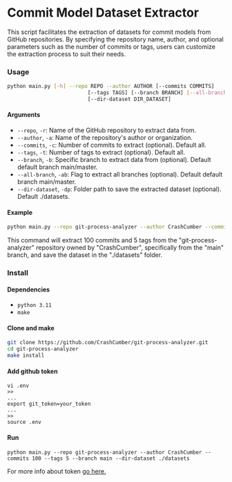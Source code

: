 # Commit Model Dataset Extractor

This script facilitates the extraction of datasets for commit models from GitHub repositories. By specifying the repository name, author, and optional parameters such as the number of commits or tags, users can customize the extraction process to suit their needs.

### Usage

```bash
python main.py [-h] --repo REPO --author AUTHOR [--commits COMMITS]
                          [--tags TAGS] [--branch BRANCH] [--all-branch]
                          [--dir-dataset DIR_DATASET]
```

#### Arguments

- `--repo`, `-r`: Name of the GitHub repository to extract data from.
- `--author`, `-a`: Name of the repository's author or organization.
- `--commits`, `-c`: Number of commits to extract (optional). Default all.
- `--tags`, `-t`: Number of tags to extract (optional). Default all.
- `--branch`, `-b`: Specific branch to extract data from (optional). Default default branch main/master.
- `--all-branch`, `-ab`: Flag to extract all branches (optional). Default default branch main/master.
- `--dir-dataset`, `-dp`: Folder path to save the extracted dataset (optional). Default ./datasets.

#### Example

```bash
python main.py --repo git-process-analyzer --author CrashCumber --commits 100 --tags 5 --branch main --dir-dataset ./datasets
```

This command will extract 100 commits and 5 tags from the "git-process-analyzer" repository owned by "CrashCumber", specifically from the "main" branch, and save the dataset in the "./datasets" folder.

### Install

#### Dependencies

- `python 3.11`
- `make`

#### Clone and make
```bash
git clone https://github.com/CrashCumber/git-process-analyzer.git
cd git-process-analyzer
make install
```
#### Add github token
```
vi .env
>>
...
export git_token=your_token
...
>>
source .env
```
#### Run
```
python main.py --repo git-process-analyzer --author CrashCumber --commits 100 --tags 5 --branch main --dir-dataset ./datasets
```
For more info about token [go here.](https://docs.github.com/en/authentication/keeping-your-account-and-data-secure/managing-your-personal-access-tokens)
